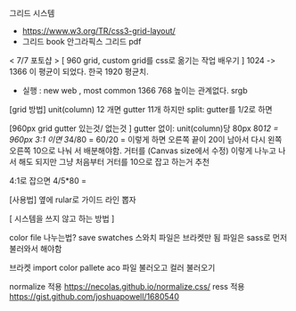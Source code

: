 그리드 시스템
- https://www.w3.org/TR/css3-grid-layout/
- 그리드 book 안그라픽스 그리드  pdf

< 7/7 포토샵 >
[ 960 grid, custom grid를 css로 옮기는 작업 배우기 ]
1024 -> 1366 이 평균이 되었다.
한국 1920 평균치.

- 실행 : new web , most common 1366 768
높이는 관계없다. srgb

[grid 방법]
unit(column) 12 개면 gutter 11개
하지만 split: gutter를 1/2로 하면

[960px grid gutter 있는것/ 없는것 ]
gutter 없이: unit(column)당 80px 80*12 = 960px
3:1 이면 3*4/80 = 60/20
= 이렇게 하면 오른쪽 끝이 20이 남아서 다시 왼쪽 오른쪽 10으로 나눠 서 배분해야함. 거터를
(Canvas size에서 수정)
이렇게 나누고 나서 해도 되지만
그냥 처음부터 거터를 10으로 잡고 하는거 추천


4:1로 잡으면 4/5*80 =

[사용법]
옆에 rular로 가이드 라인 뽑자


[ 시스템을 쓰지 않고 하는 방법 ]

color file 나누는법?
save swatches
스와치 파일은 브라켓만 됨
파일은 sass로 먼저 불러와서 해야함

브라켓
import color pallete
aco 파일 불러오고
컬러 불러오기

normalize 적용 https://necolas.github.io/normalize.css/
ress 적용 https://gist.github.com/joshuapowell/1680540
